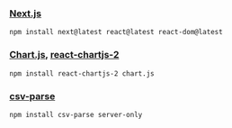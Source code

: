 ### [Next.js](https://nextjs.org/)

```
npm install next@latest react@latest react-dom@latest
```

### [Chart.js](https://www.chartjs.org/), [react-chartjs-2](https://github.com/reactchartjs/react-chartjs-2)

```
npm install react-chartjs-2 chart.js
```

### [csv-parse](https://csv.js.org/parse/)

```
npm install csv-parse server-only
```
